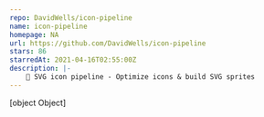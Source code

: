 ```yaml
---
repo: DavidWells/icon-pipeline
name: icon-pipeline
homepage: NA
url: https://github.com/DavidWells/icon-pipeline
stars: 86
starredAt: 2021-04-16T02:55:00Z
description: |-
    🚚 SVG icon pipeline - Optimize icons & build SVG sprites
---
```


[object Object]
